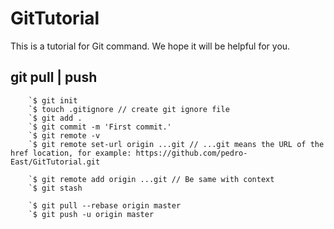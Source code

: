 # GitTutorial

This is a tutorial for Git command. We hope it will be helpful for you.

## git pull | push

        `$ git init
        `$ touch .gitignore // create git ignore file
        `$ git add .
        `$ git commit -m 'First commit.'
        `$ git remote -v
        `$ git remote set-url origin ...git // ...git means the URL of the href location, for example: https://github.com/pedro-East/GitTutorial.git
        
        `$ git remote add origin ...git // Be same with context
        `$ git stash
        
        `$ git pull --rebase origin master
        `$ git push -u origin master
